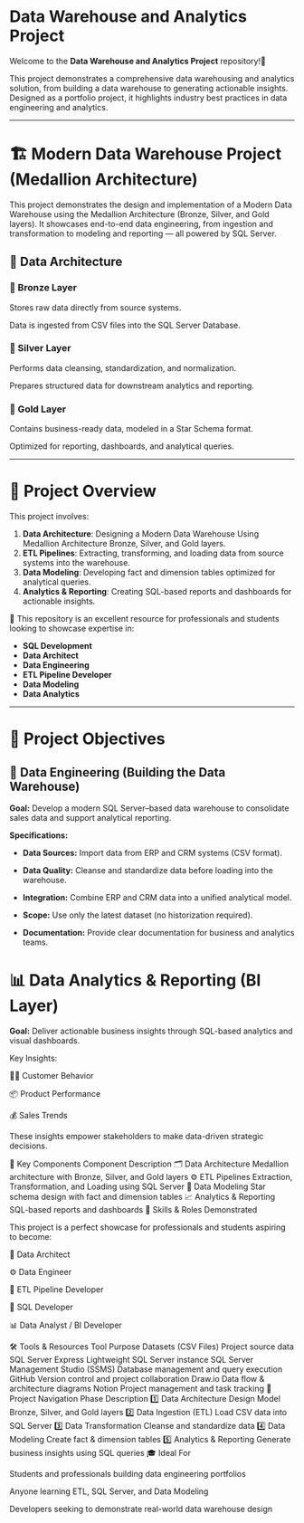 # Data Warehouse and Analytics Project

Welcome to the **Data Warehouse and Analytics Project** repository!🚀

This project demonstrates a comprehensive data warehousing and analytics solution, from building a data warehouse to generating actionable insights. Designed as a portfolio project, it highlights industry best practices in data engineering and analytics.

---
# 🏗️ Modern Data Warehouse Project (Medallion Architecture)

This project demonstrates the design and implementation of a Modern Data Warehouse using the Medallion Architecture (Bronze, Silver, and Gold layers).
It showcases end-to-end data engineering, from ingestion and transformation to modeling and reporting — all powered by SQL Server.

## 🧱 Data Architecture
### 🥉 Bronze Layer

Stores raw data directly from source systems.

Data is ingested from CSV files into the SQL Server Database.

### 🥈 Silver Layer

Performs data cleansing, standardization, and normalization.

Prepares structured data for downstream analytics and reporting.

### 🥇 Gold Layer

Contains business-ready data, modeled in a Star Schema format.

Optimized for reporting, dashboards, and analytical queries.

---
 # 📖 Project Overview
This project involves:

1. **Data Architecture**: Designing a Modern Data Warehouse Using Medallion Architecture Bronze, Silver, and Gold layers.
2. **ETL Pipelines**: Extracting, transforming, and loading data from source systems into the warehouse.
3. **Data Modeling**: Developing fact and dimension tables optimized for analytical queries.
4. **Analytics & Reporting**: Creating SQL-based reports and dashboards for actionable insights.
   
🎯 This repository is an excellent resource for professionals and students looking to showcase expertise in:

- **SQL Development**
- **Data Architect**
- **Data Engineering**
- **ETL Pipeline Developer**
- **Data Modeling**
- **Data Analytics**
---
# 🚀 Project Objectives
## 🎯 Data Engineering (Building the Data Warehouse)

**Goal:**
Develop a modern SQL Server–based data warehouse to consolidate sales data and support analytical reporting.

**Specifications:**

- **Data Sources:** Import data from ERP and CRM systems (CSV format).

- **Data Quality:** Cleanse and standardize data before loading into the warehouse.

- **Integration:** Combine ERP and CRM data into a unified analytical model.

- **Scope:** Use only the latest dataset (no historization required).

- **Documentation:** Provide clear documentation for business and analytics teams.

# 📊 Data Analytics & Reporting (BI Layer)

**Goal:**
Deliver actionable business insights through SQL-based analytics and visual dashboards.

Key Insights:

🧍‍♂️ Customer Behavior

📦 Product Performance

💰 Sales Trends

These insights empower stakeholders to make data-driven strategic decisions.

🧩 Key Components
Component	Description
🗂️ Data Architecture	Medallion architecture with Bronze, Silver, and Gold layers
⚙️ ETL Pipelines	Extraction, Transformation, and Loading using SQL Server
🧮 Data Modeling	Star schema design with fact and dimension tables
📈 Analytics & Reporting	SQL-based reports and dashboards
💼 Skills & Roles Demonstrated

This project is a perfect showcase for professionals and students aspiring to become:

🧠 Data Architect

⚙️ Data Engineer

🔄 ETL Pipeline Developer

🧾 SQL Developer

📊 Data Analyst / BI Developer

🛠️ Tools & Resources
Tool	Purpose
Datasets (CSV Files)	Project source data
SQL Server Express	Lightweight SQL Server instance
SQL Server Management Studio (SSMS)	Database management and query execution
GitHub	Version control and project collaboration
Draw.io	Data flow & architecture diagrams
Notion	Project management and task tracking
🧭 Project Navigation
Phase	Description
1️⃣ Data Architecture Design	Model Bronze, Silver, and Gold layers
2️⃣ Data Ingestion (ETL)	Load CSV data into SQL Server
3️⃣ Data Transformation	Cleanse and standardize data
4️⃣ Data Modeling	Create fact & dimension tables
5️⃣ Analytics & Reporting	Generate business insights using SQL queries
🎓 Ideal For

Students and professionals building data engineering portfolios

Anyone learning ETL, SQL Server, and Data Modeling

Developers seeking to demonstrate real-world data warehouse design
